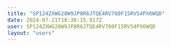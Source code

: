 ```yaml
---
title: "SP124ZXWG28W9JP8R6JTQE4RV780F15RV54PX6WQD"
date: 2024-07-21T18:38:15.917Z
user: SP124ZXWG28W9JP8R6JTQE4RV780F15RV54PX6WQD
layout: "users"
---
```

    